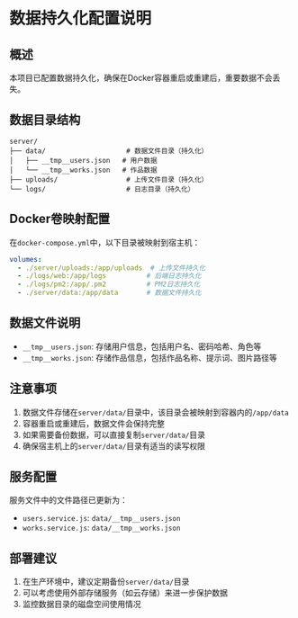 # 数据持久化配置说明

## 概述
本项目已配置数据持久化，确保在Docker容器重启或重建后，重要数据不会丢失。

## 数据目录结构
```
server/
├── data/                    # 数据文件目录（持久化）
│   ├── __tmp__users.json   # 用户数据
│   └── __tmp__works.json   # 作品数据
├── uploads/                 # 上传文件目录（持久化）
└── logs/                    # 日志目录（持久化）
```

## Docker卷映射配置
在`docker-compose.yml`中，以下目录被映射到宿主机：

```yaml
volumes:
  - ./server/uploads:/app/uploads  # 上传文件持久化
  - ./logs/web:/app/logs          # 后端日志持久化
  - ./logs/pm2:/app/.pm2          # PM2日志持久化
  - ./server/data:/app/data       # 数据文件持久化
```

## 数据文件说明
- `__tmp__users.json`: 存储用户信息，包括用户名、密码哈希、角色等
- `__tmp__works.json`: 存储作品信息，包括作品名称、提示词、图片路径等

## 注意事项
1. 数据文件存储在`server/data/`目录中，该目录会被映射到容器内的`/app/data`
2. 容器重启或重建后，数据文件会保持完整
3. 如果需要备份数据，可以直接复制`server/data/`目录
4. 确保宿主机上的`server/data/`目录有适当的读写权限

## 服务配置
服务文件中的文件路径已更新为：
- `users.service.js`: `data/__tmp__users.json`
- `works.service.js`: `data/__tmp__works.json`

## 部署建议
1. 在生产环境中，建议定期备份`server/data/`目录
2. 可以考虑使用外部存储服务（如云存储）来进一步保护数据
3. 监控数据目录的磁盘空间使用情况
